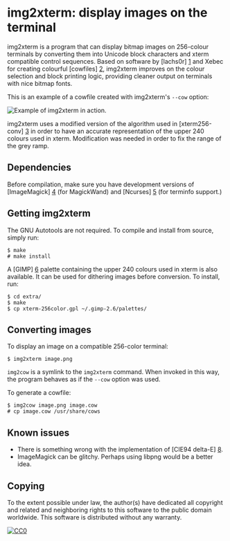 img2xterm: display images on the terminal
=========================================

img2xterm is a program that can display bitmap images on 256-colour terminals
by converting them into Unicode block characters and xterm compatible control
sequences. Based on software by [lachs0r] [1] and Xebec for creating colourful
[cowfiles] [2], img2xterm improves on the colour selection and block printing
logic, providing cleaner output on terminals with nice bitmap fonts.

This is an example of a cowfile created with img2xterm's `--cow` option:

![Example of img2xterm in action.](http://img2xterm.sooaweso.me/demo.png)

img2xterm uses a modified version of the algorithm used in [xterm256-conv] [3]
in order to have an accurate representation of the upper 240 colours used in
xterm. Modification was needed in order to fix the range of the grey ramp.

[1]: http://srsfckn.biz/cows/img2cow.c
[2]: http://www.nog.net/~tony/warez/cowsay.shtml
[3]: http://frexx.de/xterm-256-notes

Dependencies
------------

Before compilation, make sure you have development versions of [ImageMagick]
[4] (for MagickWand) and [Ncurses] [5] (for terminfo support.)

[4]: http://www.imagemagick.org
[5]: http://www.gnu.org/software/ncurses/ncurses.html

Getting img2xterm
-----------------

  The GNU Autotools are not required. To compile and install from source,
  simply run:

    $ make
    # make install

  A [GIMP] [6] palette containing the upper 240 colours used in xterm is also
  available. It can be used for dithering images before conversion. To install,
  run:

    $ cd extra/
    $ make
    $ cp xterm-256color.gpl ~/.gimp-2.6/palettes/

[6]: http://www.gimp.org

Converting images
-----------------

  To display an image on a compatible 256-color terminal:

    $ img2xterm image.png

  `img2cow` is a symlink to the `img2xterm` command. When invoked in this way,
  the program behaves as if the `--cow` option was used.

  To generate a cowfile:

    $ img2cow image.png image.cow
    # cp image.cow /usr/share/cows

Known issues
------------

 * There is something wrong with the implementation of [CIE94 delta-E] [8].
 * ImageMagick can be glitchy. Perhaps using libpng would be a better idea.

[8]: https://en.wikipedia.org/wiki/Color_difference#CIE94

Copying
-------

To the extent possible under law, the author(s) have dedicated all copyright
and related and neighboring rights to this software to the public domain
worldwide. This software is distributed without any warranty.

[![CC0](http://i.creativecommons.org/p/zero/1.0/80x15.png)](http://creativecommons.org/publicdomain/zero/1.0/)
